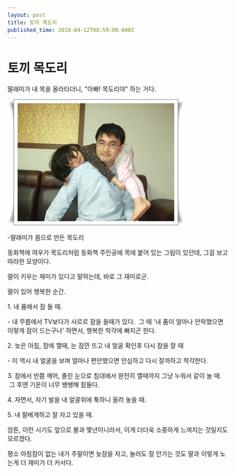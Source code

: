 ```yaml
---
layout: post
title: 토끼 목도리
published_time: 2010-04-12T08:59:00.000Z
---
```


# 토끼 목도리


딸래미가 내 목을 올라타더니, "아빠! 목도리야" 하는 거다.

![](../pds/201004/11/80/a0109780_4bc1cf1093550.jpg)

-딸래미가 몸으로 만든 목도리

동화책에 여우가 목도리처럼 동화책 주인공에 목에 붙어 있는 그림이 있던데, 그걸 보고 따라한 모양이다.

딸이 키우는 재미가 있다고 말하는데, 바로 그 재미로군.

딸이 있어 행복한 순간.

1\. 내 품에서 잠 들 때.

\- 내 무릅에서 TV보다가 사르르 잠을 들때가 있다.  그 때 '내 품이 얼마나 안락했으면 이렇게 잠이 드는구나' 하면서, 행복한 착각에 빠지곤 한다.

2\. 늦은 아침, 잠에 깰때, 눈 잠깐 뜨고 내 얼굴 확인후 다시 잠을 잘 때

\- 이 역시 내 얼굴을 보며 얼마나 편안했으면 안심하고 다시 잘까하고 착각한다.

3\. 잠에서 반쯤 깨어, 졸린 눈으로 침대에서 완전히 깰때까지 그냥 누워서 같이 놀 때.  그 후엔 기운이 너무 쌩쌩해 힘들다.

4. 자면서, 자기 발을 내 얼굴위에 툭하니 올려 놓을 때.

5\. 내 팔베게하고 잘 자고 있을 때.

암튼, 이런 시기도 앞으로 불과 몇년이니라서, 이게 더더욱 소중하게 느껴지는 것일지도 모르겠다.

평소 아침잠이 없는 내가 주말이면 늦잠을 자고, 놀러도 잘 안가는 것도 딸과 이렇게 노는게 더 재미가 더 커서다.

